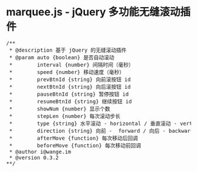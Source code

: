 marquee.js - jQuery 多功能无缝滚动插件
=============
<pre>
/**
 * @description 基于 jQuery 的无缝滚动插件
 * @param auto {boolean} 是否自动滚动
 *        interval {number} 间隔时间（毫秒）
 *        speed {number} 移动速度（毫秒）
 *        prevBtnId {string} 向前滚按钮 id
 *        nextBtnId {string} 向后滚按钮 id
 *        pauseBtnId {string} 暂停按钮 id
 *        resumeBtnId {string} 继续按钮 id
 *        showNum {number} 显示个数
 *        stepLen {number} 每次滚动步长
 *        type {string} 水平滚动 - horizontal / 垂直滚动 - vertical
 *        direction {string} 向前 -  forward / 向后 - backward
 *        afterMove {function} 每次移动后回调
 *        beforeMove {function} 每次移动前回调
 * @author i@wange.im
 * @version 0.3.2
**/</pre>
